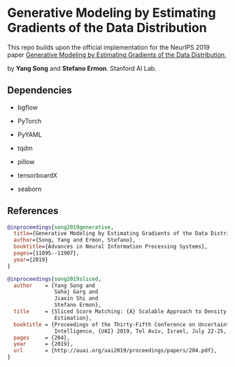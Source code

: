 # Generative Modeling by Estimating Gradients of the Data Distribution

This repo builds upon the official implementation for the NeurIPS 2019 paper 
[Generative Modeling by Estimating Gradients of the Data Distribution](https://arxiv.org/abs/1907.05600), 

by __Yang Song__ and __Stefano Ermon__. Stanford AI Lab.

## Dependencies

* bgflow

* PyTorch

* PyYAML

* tqdm

* pillow

* tensorboardX

* seaborn


## References

```bib
@inproceedings{song2019generative,
  title={Generative Modeling by Estimating Gradients of the Data Distribution},
  author={Song, Yang and Ermon, Stefano},
  booktitle={Advances in Neural Information Processing Systems},
  pages={11895--11907},
  year={2019}
}
```

```bib
@inproceedings{song2019sliced,
  author    = {Yang Song and
               Sahaj Garg and
               Jiaxin Shi and
               Stefano Ermon},
  title     = {Sliced Score Matching: {A} Scalable Approach to Density and Score
               Estimation},
  booktitle = {Proceedings of the Thirty-Fifth Conference on Uncertainty in Artificial
               Intelligence, {UAI} 2019, Tel Aviv, Israel, July 22-25, 2019},
  pages     = {204},
  year      = {2019},
  url       = {http://auai.org/uai2019/proceedings/papers/204.pdf},
}
```

